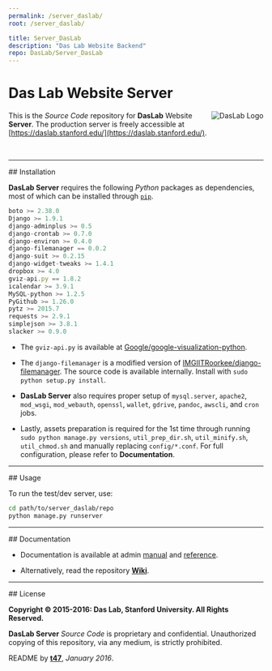 ```yaml
---
permalink: /server_daslab/
root: /server_daslab/

title: Server_DasLab
description: "Das Lab Website Backend"
repo: DasLab/Server_DasLab
---
```


# Das Lab Website Server

<img src="https://daslab.stanford.edu/site_media/images/logo_das.jpg" alt="DasLab Logo" align="right">

This is the _Source Code_ repository for **DasLab** Website **Server**. The production server is freely accessible at [https://daslab.stanford.edu/](https://daslab.stanford.edu/).

<br/>
<hr/>
## Installation

**DasLab Server** requires the following *Python* packages as dependencies, most of which can be installed through [`pip`](https://pip.pypa.io/).

```js
boto >= 2.38.0
Django >= 1.9.1
django-adminplus >= 0.5
django-crontab >= 0.7.0
django-environ >= 0.4.0
django-filemanager == 0.0.2
django-suit >= 0.2.15
django-widget-tweaks >= 1.4.1
dropbox >= 4.0
gviz-api.py == 1.8.2
icalendar >= 3.9.1
MySQL-python >= 1.2.5
PyGithub >= 1.26.0
pytz >= 2015.7
requests >= 2.9.1
simplejson >= 3.8.1
slacker >= 0.9.0
```

* The `gviz-api.py` is available at [Google/google-visualization-python](https://github.com/google/google-visualization-python/).

* The `django-filemanager` is a modified version of [IMGIITRoorkee/django-filemanager](https://github.com/IMGIITRoorkee/django-filemanager/). The source code is available internally. Install with `sudo python setup.py install`.

* **DasLab Server** also requires proper setup of `mysql.server`, `apache2`, `mod_wsgi`, `mod_webauth`, `openssl`, `wallet`, `gdrive`, `pandoc`, `awscli`, and `cron` jobs.

* Lastly, assets preparation is required for the 1st time through running `sudo python manage.py versions`, `util_prep_dir.sh`, `util_minify.sh`, `util_chmod.sh` and manually replacing `config/*.conf`. For full configuration, please refer to **Documentation**.

<hr/>
## Usage

To run the test/dev server, use:

```bash
cd path/to/server_daslab/repo
python manage.py runserver
```

<hr/>
## Documentation

- Documentation is available at admin [manual](https://daslab.stanford.edu/admin/man/) and [reference](https://daslab.stanford.edu/admin/ref/).

- Alternatively, read the repository [**Wiki**](https://github.com/DasLab/Server_DasLab/wiki/).

<hr/>
## License

**Copyright &copy; 2015-2016: Das Lab, Stanford University. All Rights Reserved.**

**DasLab Server** _Source Code_ is proprietary and confidential. Unauthorized copying of this repository, via any medium, is strictly prohibited.


README by [**t47**](http://t47.io/), *January 2016*.

